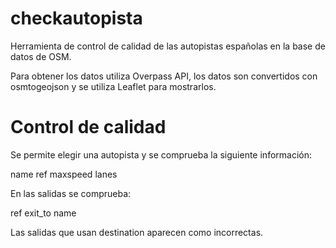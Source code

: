 checkautopista
==============

Herramienta de control de calidad de las autopistas españolas en la base de datos de OSM.

Para obtener los datos utiliza Overpass API, los datos son convertidos con osmtogeojson y se utiliza Leaflet para mostrarlos.

Control de calidad
==================

Se permite elegir una autopista y se comprueba la siguiente información:

name
ref
maxspeed
lanes

En las salidas se comprueba:

ref
exit_to
name

Las salidas que usan destination aparecen como incorrectas.
